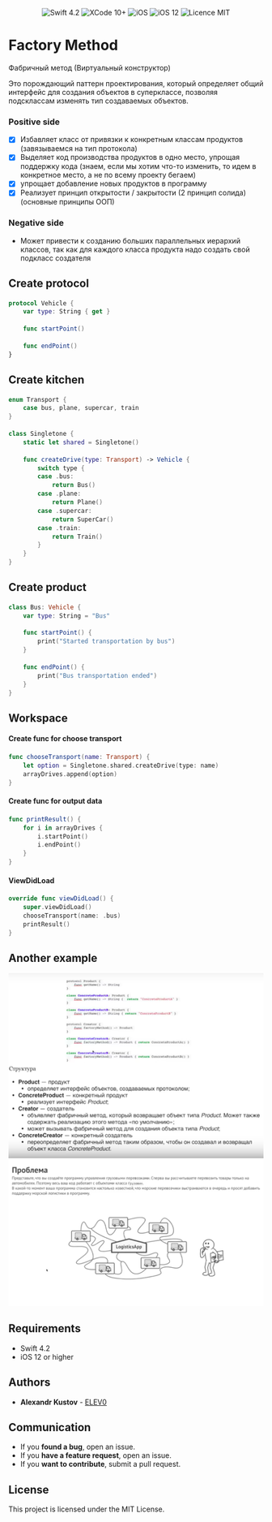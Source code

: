 


<p align="center">
<img src="https://img.shields.io/badge/Swift-4.2-orange.svg" alt="Swift 4.2"/>
<img src="https://img.shields.io/badge/Xcode-10%2B-brightgreen.svg" alt="XCode 10+"/>
<img src="https://img.shields.io/badge/platform-iOS-green.svg" alt="iOS"/>
<img src="https://img.shields.io/badge/iOS-12%2B-brightgreen.svg" alt="iOS 12"/>
<img src="https://img.shields.io/badge/licence-MIT-lightgray.svg" alt="Licence MIT"/>
</p>


#  Factory Method

Фабричный метод (Виртуальный конструктор)

Это порождающий паттерн проектирования, который определяет общий интерфейс для создания объектов в суперклассе, позволяя подсклассам изменять тип создаваемых объектов.

### Positive side
- [x]  Избавляет класс от привязки к конкретным классам продуктов (завязываемся на тип протокола)
- [x] Выделяет код производства продуктов в одно место, упрощая поддержку кода (знаем, если мы хотим что-то изменить, то идем в конкретное место, а не по всему проекту бегаем)
- [x] упрощает добавление новых продуктов в программу
- [x] Реализует принцип открытости / закрытости (2 принцип солида) (основные принципы ООП) 

### Negative side
* Может привести к созданию больших параллельных иерархий классов, так как для каждого класса продукта надо создать свой подкласс создателя




## Create protocol

```swift
protocol Vehicle {
    var type: String { get }

    func startPoint()

    func endPoint()
}
```

## Create kitchen

```swift
enum Transport {
    case bus, plane, supercar, train
}

class Singletone {
    static let shared = Singletone()

    func createDrive(type: Transport) -> Vehicle {
        switch type {
        case .bus:
            return Bus()
        case .plane:
            return Plane()
        case .supercar:
            return SuperCar()
        case .train:
            return Train()
        }
    }
}
```

## Create product

```swift
class Bus: Vehicle {
    var type: String = "Bus"

    func startPoint() {
        print("Started transportation by bus")
    }

    func endPoint() {
        print("Bus transportation ended")
    }
}
```

## Workspace

#### Create func for choose transport

```swift
func chooseTransport(name: Transport) {
    let option = Singletone.shared.createDrive(type: name)
    arrayDrives.append(option)
}
```
#### Create func for output data

```swift
func printResult() {
    for i in arrayDrives {
        i.startPoint()
        i.endPoint()
    }
}
```
#### ViewDidLoad

```swift
override func viewDidLoad() {
    super.viewDidLoad()
    chooseTransport(name: .bus)
    printResult()
}
```

## Another example

<div align = "center">
<img src="/images/example.png" width="750">
</div>

<div align = "center">
<img src="/images/problem.png" width="750">
</div>

## Requirements

* Swift 4.2
* iOS 12 or higher

## Authors

* **Alexandr Kustov** -  [ELEV0](https://github.com/ELEV0)

## Communication

* If you **found a bug**, open an issue.
* If you **have a feature request**, open an issue.
* If you **want to contribute**, submit a pull request.

## License

This project is licensed under the MIT License.
